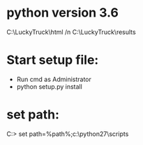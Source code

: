 # python version 3.6
C:\LuckyTruck\html   /n
C:\LuckyTruck\results

# Start setup file:
* Run cmd as Administrator
* python setup.py install

# set path:
C:\> set path=%path%;c:\python27\scripts
